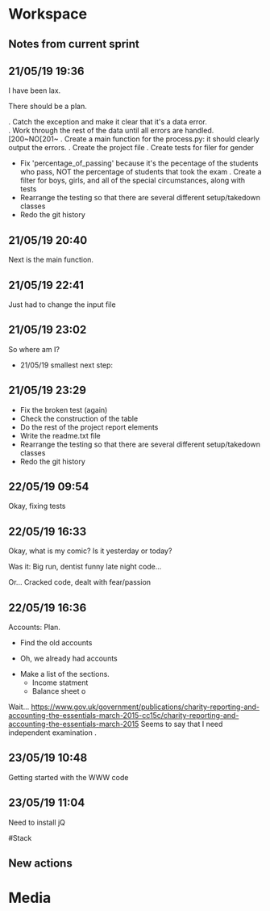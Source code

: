 # Workspace 
##  Notes from current sprint 

## 21/05/19 19:36 
I have been lax.

There should be a plan.

. Catch the exception and make it clear that it's a data error.  
. Work through the rest of the data until all errors are handled. [200~NO[201~
. Create a main function for the process.py: it should clearly output the errors. 
. Create the project file 
  . Create tests for filer for gender
  * Fix 'percentage_of_passing' because it's the pecentage of the students who pass, NOT the percentage of students that took the exam 
  . Create a filter for boys, girls, and all of the special circumstances, along with tests 
* Rearrange the testing so that there are several different setup/takedown classes 
* Redo the git history 


## 21/05/19 20:40 
Next is the main function. 

## 21/05/19 22:41 
Just had to change the input file 

## 21/05/19 23:02 
So where am I? 
- 21/05/19 smallest next step:  

## 21/05/19 23:29 
* Fix the broken test (again) 
* Check the construction of the table 
* Do the rest of the project report elements 
* Write the readme.txt file 
* Rearrange the testing so that there are several different setup/takedown classes 
* Redo the git history 

## 22/05/19 09:54 
Okay, fixing tests


## 22/05/19 16:33 
Okay, what is my comic? Is it yesterday or today? 


Was it: 
Big run, 
dentist funny 
late night code... 

Or... 
Cracked code, dealt with fear/passion

## 22/05/19 16:36 
Accounts: Plan.
* Find the old accounts 
- Oh, we already had accounts 
* Make a list of the sections. 
  * Income statment 
  * Balance sheet o


Wait... https://www.gov.uk/government/publications/charity-reporting-and-accounting-the-essentials-march-2015-cc15c/charity-reporting-and-accounting-the-essentials-march-2015
Seems to say that I need independent examination .


## 23/05/19 10:48 
Getting started with the WWW code 



## 23/05/19 11:04 
Need to install jQ 








#Stack 





##  New actions 

# Media 
